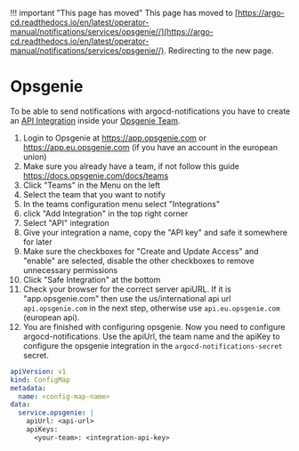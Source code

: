 <meta http-equiv="refresh" content="1; url='https://argo-cd.readthedocs.io/en/latest/operator-manual/notifications/services/opsgenie/'" />

!!! important "This page has moved"
    This page has moved to [https://argo-cd.readthedocs.io/en/latest/operator-manual/notifications/services/opsgenie//](https://argo-cd.readthedocs.io/en/latest/operator-manual/notifications/services/opsgenie//). Redirecting to the new page.

# Opsgenie

To be able to send notifications with argocd-notifications you have to create an [API Integration](https://docs.opsgenie.com/docs/integrations-overview) inside your [Opsgenie Team](https://docs.opsgenie.com/docs/teams).

1. Login to Opsgenie at https://app.opsgenie.com or https://app.eu.opsgenie.com (if you have an account in the european union)
2. Make sure you already have a team, if not follow this guide https://docs.opsgenie.com/docs/teams
3. Click "Teams" in the Menu on the left
4. Select the team that you want to notify
5. In the teams configuration menu select "Integrations"
6. click "Add Integration" in the top right corner
7. Select "API" integration
8. Give your integration a name, copy the "API key" and safe it somewhere for later
9. Make sure the checkboxes for "Create and Update Access" and "enable" are selected, disable the other checkboxes to remove unnecessary permissions
10. Click "Safe Integration" at the bottom
11. Check your browser for the correct server apiURL. If it is "app.opsgenie.com" then use the us/international api url `api.opsgenie.com` in the next step, otherwise use `api.eu.opsgenie.com` (european api). 
12. You are finished with configuring opsgenie. Now you need to configure argocd-notifications. Use the apiUrl, the team name and the apiKey to configure the opsgenie integration in the `argocd-notifications-secret` secret. 

```yaml
apiVersion: v1
kind: ConfigMap
metadata:
  name: <config-map-name>
data:
  service.opsgenie: |
    apiUrl: <api-url>
    apiKeys:
      <your-team>: <integration-api-key>
```